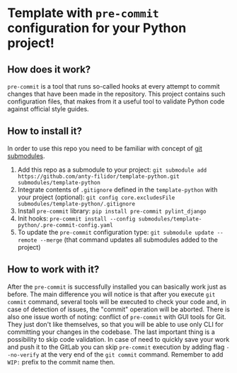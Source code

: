 # Template with `pre-commit` configuration for your Python project!

## How does it work?

`pre-commit` is a tool that runs so-called hooks at every attempt to commit
changes that have been made in the repository. This project contains such
configuration files, that makes from it a useful tool to validate Python code
against official style guides.

## How to install it?

In order to use this repo you need to be familiar with concept of
[git submodules](https://git-scm.com/book/en/v2/Git-Tools-Submodules).

1. Add this repo as a submodule to your project:
   `git submodule add https://github.com/anty-filidor/template-python.git submodules/template-python`
2. Integrate contents of `.gitignore` defined in the `template-python` with
   your project (optional):
   `git config core.excludesFile submodules/template-python/.gitignore`
3. Install `pre-commit` library: `pip install pre-commit pylint_django`
4. Init hooks:
   `pre-commit install --config submodules/template-python/.pre-commit-config.yaml`
5. To update the `pre-commit` configuration type:
   `git submodule update --remote --merge` (that command updates all submodules
   added to the project)

## How to work with it?

After the `pre-commit` is successfully installed you can basically work just as
before. The main difference you will notice is that after you execute
`git commit` command, several tools will be executed to check your code and, in
case of detection of issues, the "commit" operation will be aborted. There is
also one issue worth of noting: conflict of `pre-commit` with GUI tools for
Git. They just don't like themselves, so that you will be able to use only CLI
for committing your changes in the codebase. The last important thing is a
possibility to skip code validation. In case of need to quickly save your work
and push it to the GitLab you can skip `pre-commit` execution by adding flag
`--no-verify` at the very end of the `git commit` command. Remember to add
`WIP:` prefix to the commit name then.
